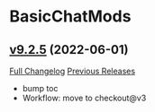 # BasicChatMods

## [v9.2.5](https://github.com/funkydude/BasicChatMods/tree/v9.2.5) (2022-06-01)
[Full Changelog](https://github.com/funkydude/BasicChatMods/compare/v9.2.4...v9.2.5) [Previous Releases](https://github.com/funkydude/BasicChatMods/releases)

- bump toc  
- Workflow: move to checkout@v3  
